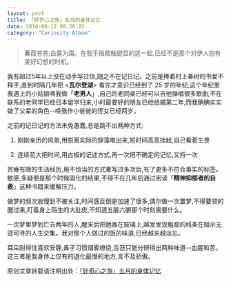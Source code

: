 ```yaml
---
layout: post
title: 「好奇心之旅」五月的身体记忆
date: 2016-06-12 00:30:22
category: "Curiosity Album"
---
```


>蒹葭苍苍,白露为霜。在我手指敲触键盘的这一起,已经不是那个对伊人抱有美好幻想的时机。

我有超过5年以上没在动手写过信,随之不在记日记。之前是捧着村上春树的书爱不释手,直到时隔几年把 <**瓦尔登湖**> 看完才意识已经到了 25 岁的年纪,这个年纪里我遇上的小姑娘唤我做「**老男人**」,自己的老同桌已经可以吉他弹唱很多歌曲,不在联系的老同学已经日本留学归来,小时最要好的朋友已经结婚第二年,而我确确实实做了父辈的角色--唤我作小爸爸的侄女已经两岁。

之前的记日记的方法未免愚蠢,总是跳不出两种方式:

1. 刚刚亲历的风景,用脱离实际的辞藻堆出来,短时间高高挂起,自己看着生畏

2. 连续花大把时间,用古板的记述方式,再一次把不确定的记忆,又捋一次

贫瘠有限的生活经历,用不恰当的方式重写过多次后,有了更多不符合事实的标签。敏感,多疑便是那个时候固化的结果,不得不在几年后通过阅读「**精神抑郁者的自救**」这种书籍来缓解压力。

做梦的频次放慢到不被关注,时间感反倒是加速了很多,偶尔做一次噩梦,不得要领的醒过来,盯着身上陌生的大肚皮,不知道五脏六腑那个时刻需要什么。

一次梦里梦到亡去两年的人,醒来后把她画在玻璃上,越发发现粗鄙的线条在暗示无迹可寻的人生交集。我对那个人做过的饭的味道,已经越来越淡忘。

耳朵耐得住喜欢安静,鼻子习惯烟雾缭绕,舌苔只能分辨得出两种味道--血腥和苦。这三者是我身体上仅有的退化最慢的地方,言不及骄傲。


原创文章转载请注明出处：[「好奇心之旅」五月的身体记忆](https://unclethree.github.io/curiosity%20album/2016/06/12/album-for-the-curiosity-1.html)